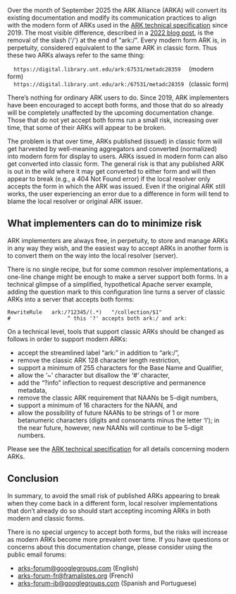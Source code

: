Over the month of September 2025 the ARK Alliance (ARKA) will convert its existing documentation and modify its communication practices to align with the modern form of ARKs used in the [ARK technical specification](https://www.ietf.org/archive/id/draft-kunze-ark-41.html) since 2019. The most visible difference, described in a [2022 blog post](https://arks.org/news/2022-03-18-upcoming-changes-to-the-ark-specification/), is the removal of the slash ('/') at the end of "ark:/". Every modern form ARK is, in perpetuity, considered equivalent to the same ARK in classic form. Thus these two ARKs always refer to the same thing:

`   https://digital.library.unt.edu/ark:67531/metadc28359   `     (modern form)<br/>
`   https://digital.library.unt.edu/ark:/67531/metadc28359  `     (classic form)

There’s nothing for ordinary ARK users to do. Since 2019, ARK implementers have been encouraged to accept both forms, and those that do so already will be completely unaffected by the upcoming documentation change. Those that do not yet accept both forms run a small risk, increasing over time, that some of their ARKs will appear to be broken.

The problem is that over time, ARKs published (issued) in classic form will get harvested by well-meaning aggregators and converted (normalized) into modern form for display to users. ARKs issued in modern form can also get converted into classic form. The general risk is that any published ARK is out in the wild where it may get converted to either form and will then appear to break (e.g., a 404 Not Found error) if the local resolver only accepts the form in which the ARK was issued. Even if the original ARK still works, the user experiencing an error due to a difference in form will tend to blame the local resolver or original ARK issuer.

## What implementers can do to minimize risk

ARK implementers are always free, in perpetuity, to store and manage ARKs in any way they wish, and the easiest way to accept ARKs in another form is to convert them on the way into the local resolver (server).

There is no single recipe, but for some common resolver implementations, a one-line change might be enough to make a server support both forms. In a technical glimpse of a simplified, hypothetical Apache server example, adding the question mark to this configuration line turns a server of classic ARKs into a server that accepts both forms:

```
RewriteRule   ark:/?12345/(.*)   "/collection/$1"
#                  ^ this '?' accepts both ark:/ and ark:
```

On a technical level, tools that support classic ARKs should be changed as follows in order to support modern ARKs:

- accept the streamlined label “ark:” in addition to “ark:/”,
- remove the classic ARK 128 character length restriction,
- support a minimum of 255 characters for the Base Name and Qualifier,
- allow the ‘~’ character but disallow the ‘#’ character,
- add the “?info” inflection to request descriptive and permanence metadata,
- remove the classic ARK requirement that NAANs be 5-digit numbers,
- support a minimum of 16 characters for the NAAN, and
- allow the possibility of future NAANs to be strings of 1 or more betanumeric characters (digits and consonants minus the letter ‘l’); in the near future, however, new NAANs will continue to be 5-digit numbers.

Please see the [ARK technical specification](https://www.ietf.org/archive/id/draft-kunze-ark-41.html) for all details concerning modern ARKs.

## Conclusion

In summary, to avoid the small risk of published ARKs appearing to break when they come back in a different form, local resolver implementations that don’t already do so should start accepting incoming ARKs in both modern and classic forms. 

There is no special urgency to accept both forms, but the risks will increase as modern ARKs become more prevalent over time. If you have questions or concerns about this documentation change, please consider using the public email forums:

- arks-forum@googlegroups.com (English)
- arks-forum-fr@framalistes.org (French)
- arks-forum-ib@googlegroups.com (Spanish and Portuguese)
